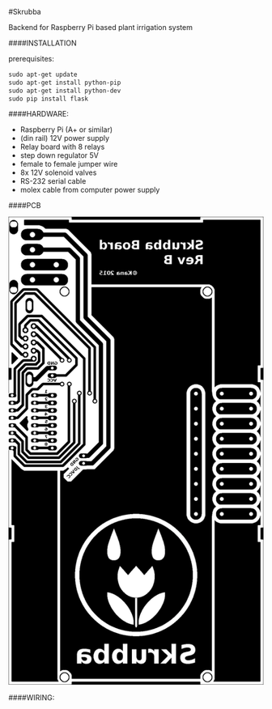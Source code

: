 #Skrubba

Backend for Raspberry Pi based plant irrigation system

####INSTALLATION

prerequisites:

```
sudo apt-get update
sudo apt-get install python-pip
sudo apt-get install python-dev
sudo pip install flask
```

####HARDWARE:

- Raspberry Pi (A+ or similar)
- (din rail) 12V power supply
- Relay board with 8 relays
- step down regulator 5V
- female to female jumper wire
- 8x 12V solenoid valves
- RS-232 serial cable
- molex cable from computer power supply

####PCB

![PCB](gfx/relaypcb01.png)

####WIRING:
